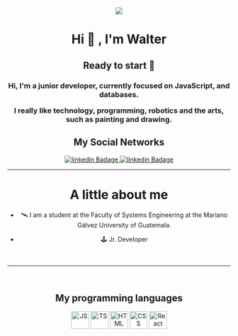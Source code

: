 <div id="header" align="center">
<img src="https://media.giphy.com/media/26tn33aiTi1jkl6H6/giphy.gif" width"200" />
<h1 align="center"><b> Hi 👋 , I'm Walter </b> </h1>
<h2 align="center"><b> Ready to start 🚀</b></h2>
<h3 align="center"> Hi, I'm a junior developer, currently focused on JavaScript, and databases.

I really like technology, programming, robotics and the arts, such as painting and drawing.</h3>

</div>

<div id="badges" align="center">
<h2>My Social Networks</h2>
    <a href="https://www.linkedin.com/in/walter-diaz-969885243/2" >
    <img src="https://img.shields.io/twitter/url?color=green&label=Linkedin&logo=Linkedin&logoColor=green&style=for-the-badge&url=https%3A%2F%2Fwww.linkedin.com%2Fin%2Fwalter-diaz-969885243%2F"
    alt="linkedin Badage" />
    </a>
    <a href="https://www.linkedin.com/in/walter-diaz-969885243/2" >
    <img src="https://img.shields.io/twitter/url?color=red%20&label=CodeWars&logo=Codewars&style=for-the-badge&url=https%3A%2F%2Fwww.codewars.com%2Fusers%2Fwalter7ff"
    alt="linkedin Badage" />
    </a>
</vid>

----
# A little about me
- 🛰️ I am a student at the Faculty of Systems Engineering at the Mariano Gálvez University of Guatemala.

- 🕹️ Jr. Developer

<br>

----
<br>

<div aling="left">
<h2><b> My programming languages</b></h2>
<vid>
<img src="https://upload.wikimedia.org/wikipedia/commons/thumb/9/99/Unofficial_JavaScript_logo_2.svg/1200px-Unofficial_JavaScript_logo_2.svg.png" title="JavaScript" alt="JS" width="40" height="40" />
<img src="https://miro.medium.com/max/1187/1*H0bdRYh03hNm1y0QuJIhkg.png" title="TypeScript" alt="TS" width="40" height="40" />
<img src="https://cdn-icons-png.flaticon.com/512/174/174854.png" title="HTML5" alt="HTML" width="40" height="40" />
<img src="https://upload.wikimedia.org/wikipedia/commons/thumb/6/62/CSS3_logo.svg/250px-CSS3_logo.svg.png" title="CSS" alt="CSS" width="40" height="40" />
<img src="https://encrypted-tbn0.gstatic.com/images?q=tbn:ANd9GcQNQ6ZmsiCzSC16bStr1KjZNcIBW5hAMa1ek6xoNeSSw5wQouq_N7dQCxlxI02TIeZk1e0&usqp=CAU" title="React" alt="React" width="40" height="40" />
</div>


</div>


